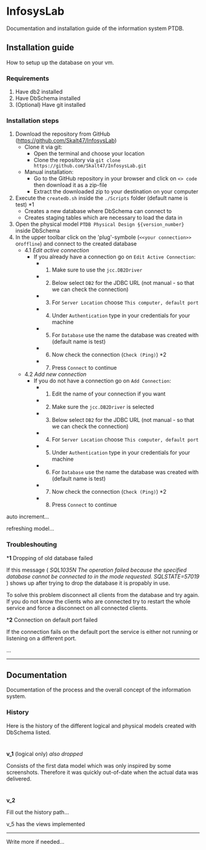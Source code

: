 # InfosysLab

Documentation and installation guide of the information system PTDB.

## Installation guide

How to setup up the database on your vm.

### Requirements

1. Have db2 installed
2. Have DbSchema installed
3. (Optional) Have git installed

### Installation steps

1. Download the repository from GitHub (https://github.com/Skalt47/InfosysLab)
    - Clone it via git:
        - Open the terminal and choose your location
        - Clone the repository via `git clone https://github.com/Skalt47/InfosysLab.git`
    - Manual installation:
        - Go to the GitHub repository in your browser and click on `<> code` then download it as a zip-file
        - Extract the downloaded zip to your destination on your computer
2. Execute the `createdb.sh` inside the `./Scripts` folder (default name is test) *1
    - Creates a new database where DbSchema can connect to
    - Creates staging tables which are necessary to load the data in
3. Open the physical model `PTDB Physical Design §{version_number}` inside DbSchema
4. In the upper toolbar click on the 'plug'-symbole (`<<your connection>>` or`offline`) and connect to the created database
    - 4.1 *Edit active connection*
        - If you already have a connection go on `Edit Active Connection`:
            - 1. Make sure to use the `jcc.DB2Driver`
            - 2. Below select `DB2` for the JDBC URL (not manual - so that we can check the connection)
            - 3. For `Server Location` choose `This computer, default port`
            - 4. Under `Authentication` type in your credentials for your machine
            - 5. For `Database` use the name the database was created with (default name is test)
            - 6. Now check the connection (`Check (Ping)`) *2
            - 7. Press `Connect` to continue
    - 4.2 *Add new connection*
        - If you do not have a connection go on `Add Connection`:
            - 1. Edit the name of your connection if you want
            - 2. Make sure the `jcc.DB2Driver` is selected
            - 3. Below select `DB2` for the JDBC URL (not manual - so that we can check the connection)
            - 4. For `Server Location` choose `This computer, default port`
            - 5. Under `Authentication` type in your credentials for your machine
            - 6. For `Database` use the name the database was created with (default name is test)
            - 7. Now check the connection (`Check (Ping)`) *2
            - 8. Press `Connect` to continue

auto increment...

refreshing model...



### Troubleshouting

***1** Dropping of old database failed

If this message (
*SQL1035N  The operation failed because the specified database cannot be connected to in the mode requested.  SQLSTATE=57019*
) shows up after trying to drop the database it is propably in use.

To solve this problem disconnect all clients from the database and try again.</br>
If you do not know the clients who are connected try to restart the whole service and force a disconnect on all connected clients.

***2** Connection on default port failed

If the connection fails on the default port the service is either not running or listening on a different port.

...


---

## Documentation

Documentation of the process and the overall concept of the information system.

### History

Here is the history of the different logical and physical models created with DbSchema listed.

#

**v_1** (logical only) *also dropped*

Consists of the first data model which was only inspired by some screenshots. Therefore it was quickly out-of-date when the actual data was delivered.

#

**v_2**

Fill out the history path...

v_5 has the views implemented

---

Write more if needed...
